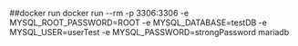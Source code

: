 ##docker run
docker run --rm -p 3306:3306 -e MYSQL_ROOT_PASSWORD=ROOT -e MYSQL_DATABASE=testDB -e MYSQL_USER=userTest -e MYSQL_PASSWORD=strongPassword mariadb